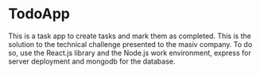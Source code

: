 # TodoApp
This is a task app to create tasks and mark them as completed. This is the solution to the technical challenge presented to the masiv company. To do so, use the React.js library and the Node.js work environment, express for server deployment and mongodb for the database.
